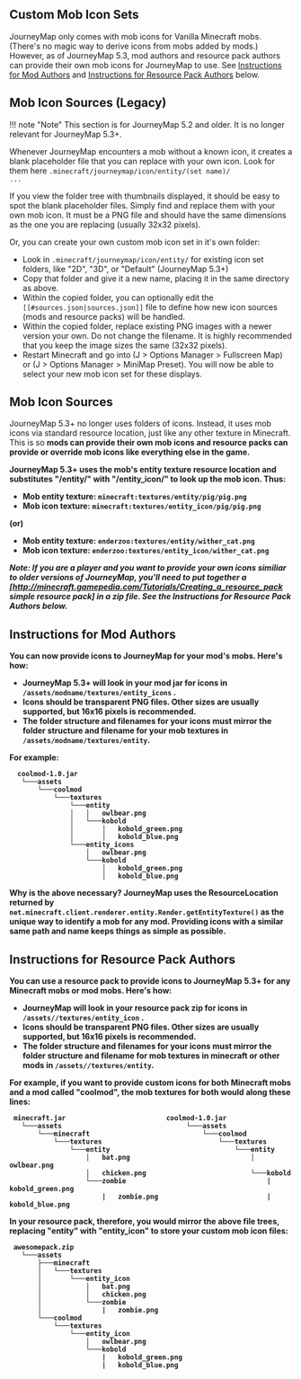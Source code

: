 ## **Custom Mob Icon Sets**

JourneyMap only comes with mob icons for Vanilla Minecraft mobs. (There's no magic way to derive icons from mobs added by mods.)   However, as of JourneyMap 5.3, mod authors and resource pack authors can provide their own mob icons for JourneyMap to use.  See [Instructions for Mod Authors](https://teamjm.github.io/journeymap-docs2/Tools%20and%20Customisation/custom-mob-icons/#instructions-for-mod-authors) and [Instructions for Resource Pack Authors](https://teamjm.github.io/journeymap-docs2/Tools%20and%20Customisation/custom-mob-icons/#instructions-for-resource-pack-authors) below.

## **Mob Icon Sources (Legacy)**

!!! note "Note"
    This section is for JourneyMap 5.2 and older.  It is no longer relevant for JourneyMap 5.3+.

Whenever JourneyMap encounters a mob without a known icon, it creates a blank placeholder file that you can replace with your own icon.  Look for them here <code>.minecraft/journeymap/icon/entity/(set name)/ ...</code>

If you view the folder tree with thumbnails displayed, it should be easy to spot the blank placeholder files. Simply find and replace them with your own mob icon. It must be a PNG file and should have the same dimensions as the one you are replacing (usually 32x32 pixels).

Or, you can create your own custom mob icon set in it's own folder:

- Look in <code>.minecraft/journeymap/icon/entity/</code> for existing icon set folders, like "2D", "3D", or "Default" (JourneyMap 5.3+)
- Copy that folder and give it a new name, placing it in the same directory as above.
- Within the copied folder, you can optionally edit the <code>[[#sources.json|sources.json]]</code> file to define how new icon sources (mods and resource packs) will be handled.
- Within the copied folder, replace existing PNG images with a newer version your own. Do not change the filename. It is highly recommended that you keep the image sizes the same (32x32 pixels).
- Restart Minecraft and go into (J > Options Manager > Fullscreen Map) or (J > Options Manager > MiniMap Preset). You will now be able to select your new mob icon set for these displays.

## **Mob Icon Sources**

JourneyMap 5.3+ no longer uses folders of icons.  Instead, it uses mob icons via standard resource location, just like any other texture in Minecraft.  This is so **mods can provide their own mob icons</b> and <b>resource packs can provide or override mob icons** like everything else in the game.

JourneyMap 5.3+ uses the mob's entity texture resource location and substitutes "/entity/" with "/entity_icon/" to look up the mob icon.  Thus:

* Mob entity texture: <code>minecraft:textures/entity/pig/pig.png</code>
* Mob icon texture: <code>minecraft:textures/entity_icon/pig/pig.png</code>

(or)

* Mob entity texture: <code>enderzoo:textures/entity/wither_cat.png</code>
* Mob icon texture: <code>enderzoo:textures/entity_icon/wither_cat.png</code>

*Note: If you are a player and you want to provide your own icons similiar to older versions of JourneyMap, you'll need to put together a [http://minecraft.gamepedia.com/Tutorials/Creating_a_resource_pack simple resource pack] in a zip file. See the Instructions for Resource Pack Authors below.*

## **Instructions for Mod Authors**

You can now provide icons to JourneyMap for your mod's mobs. Here's how:

- JourneyMap 5.3+ will look in your mod jar for icons in <code>/assets/modname/textures/entity_icons</code> .  
- Icons should be transparent PNG files. Other sizes are usually supported, but 16x16 pixels is recommended.
- The folder structure and filenames for your icons must mirror the folder structure and filename for your mob textures in <code>/assets/modname/textures/entity</code>.

For example:
```
  coolmod-1.0.jar
   └───assets
       └───coolmod
           └───textures
               └───entity
               │   │   owlbear.png
               │   └───kobold
               │       │   kobold_green.png
               │       │   kobold_blue.png
               └───entity_icons
                   │   owlbear.png
                   └───kobold
                       │   kobold_green.png
                       │   kobold_blue.png
```

Why is the above necessary?  JourneyMap uses the ResourceLocation returned by <code>net.minecraft.client.renderer.entity.Render.getEntityTexture()</code> as the unique way to identify a mob for any mod.  Providing icons with a similar same path and name keeps things as simple as possible.

## **Instructions for Resource Pack Authors**

You can use a resource pack to provide icons to JourneyMap 5.3+ for any Minecraft mobs or mod mobs. Here's how:

- JourneyMap will look in your resource pack zip for icons in <code>/assets/<modname>/textures/entity_icon</code> .  
- Icons should be transparent PNG files. Other sizes are usually supported, but 16x16 pixels is recommended.
- The folder structure and filenames for your icons must mirror the folder structure and filename for mob textures in minecraft or other mods in <code>/assets/<modname>/textures/entity</code>.

For example, if you want to provide custom icons for both Minecraft mobs and a mod called "coolmod", the mob textures for both would along these lines:
```
 minecraft.jar                         coolmod-1.0.jar
   └───assets                               └───assets
       └───minecraft                            └───coolmod
           └───textures                             └───textures
               └───entity                               └───entity
                   │   bat.png                              │   owlbear.png
                   │   chicken.png                          └───kobold
                   └───zombie                                   |   kobold_green.png
                       |   zombie.png                           |   kobold_blue.png
```

In your resource pack, therefore, you would mirror the above file trees, replacing "entity" with "entity_icon" to store your custom mob icon files:
```
 awesomepack.zip                    
   └───assets                              
       ├───minecraft                       
       │   └───textures                    
       │       └───entity_icon      
       │           │   bat.png             
       │           │   chicken.png         
       │           └───zombie              
       │               |   zombie.png      
       └───coolmod                         
           └───textures                    
               └───entity_icon      
                   │   owlbear.png         
                   └───kobold              
                       |   kobold_green.png
                       |   kobold_blue.png
```
